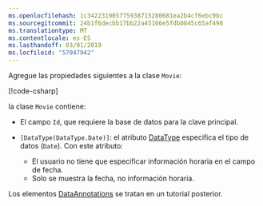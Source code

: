 ```yaml
---
ms.openlocfilehash: 1c342231905775938715280681ea2b4cf6ebc9bc
ms.sourcegitcommit: 24b1f6decbb17bb22a45166e5fdb0845c65af498
ms.translationtype: MT
ms.contentlocale: es-ES
ms.lasthandoff: 03/01/2019
ms.locfileid: "57047942"
---
```

Agregue las propiedades siguientes a la clase `Movie`:

[!code-csharp[](~/tutorials/first-mvc-app/start-mvc/sample/MvcMovie22/Models/Movie.cs?name=snippet1)]

la clase `Movie` contiene:

* El campo `Id`, que requiere la base de datos para la clave principal.
* `[DataType(DataType.Date)]`:  el atributo [DataType](/dotnet/api/microsoft.aspnetcore.mvc.dataannotations.internal.datatypeattributeadapter) especifica el tipo de datos (`Date`). Con este atributo:

  * El usuario no tiene que especificar información horaria en el campo de fecha.
  * Solo se muestra la fecha, no información horaria.

Los elementos [DataAnnotations](/dotnet/api/system.componentmodel.dataannotations) se tratan en un tutorial posterior.